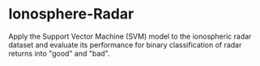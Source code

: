# Ionosphere-Radar
Apply the Support Vector Machine (SVM) model to the ionospheric radar dataset and evaluate its performance for binary classification of radar returns into "good" and "bad".
